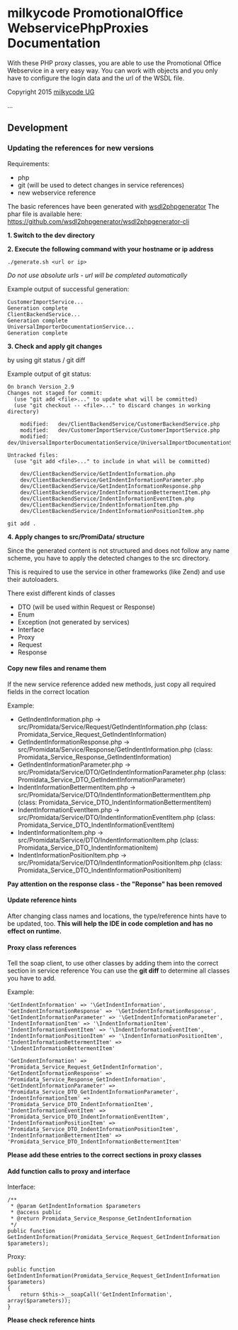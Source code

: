 # milkycode PromotionalOffice WebservicePhpProxies Documentation

With these PHP proxy classes, you are able to use the Promotional Office Webservice in a very easy way. You can work with objects and you only have to configure the login data and the url of the WSDL file.

Copyright 2015 [milkycode UG](http://www.milkycode.com)

...

## Development

### Updating the references for new versions

Requirements:

- php
- git (will be used to detect changes in service references)
- new webservice reference

The basic references have been generated with [wsdl2phpgenerator](https://github.com/wsdl2phpgenerator/wsdl2phpgenerator)
The phar file is available here: https://github.com/wsdl2phpgenerator/wsdl2phpgenerator-cli

**1. Switch to the dev directory**

**2. Execute the following command with your hostname or ip address**

```
./generate.sh <url or ip>
```

*Do not use absolute urls - url will be completed automatically*

Example output of successful generation:

```
CustomerImportService...
Generation complete
ClientBackendService...
Generation complete
UniversalImporterDocumentationService...
Generation complete
```

**3. Check and apply git changes**

by using git status / git diff

Example output of git status:

```
On branch Version_2.9
Changes not staged for commit:
  (use "git add <file>..." to update what will be committed)
  (use "git checkout -- <file>..." to discard changes in working directory)

	modified:   dev/ClientBackendService/CustomerBackendService.php
	modified:   dev/CustomerImportService/CustomerImportService.php
	modified:   dev/UniversalImporterDocumentationService/UniversalImportDocumentationService.php

Untracked files:
  (use "git add <file>..." to include in what will be committed)

	dev/ClientBackendService/GetIndentInformation.php
	dev/ClientBackendService/GetIndentInformationParameter.php
	dev/ClientBackendService/GetIndentInformationResponse.php
	dev/ClientBackendService/IndentInformationBettermentItem.php
	dev/ClientBackendService/IndentInformationEventItem.php
	dev/ClientBackendService/IndentInformationItem.php
	dev/ClientBackendService/IndentInformationPositionItem.php
```

```
git add .
```

**4. Apply changes to src/PromiData/ structure**

Since the generated content is not structured and does not follow any name scheme, you have to apply the detected changes to the src directory.

This is required to use the service in other frameworks (like Zend) and use their autoloaders.

There exist different kinds of classes

- DTO (will be used within Request or Response)
- Enum
- Exception (not generated by services)
- Interface
- Proxy
- Request
- Response

#### Copy new files and rename them

If the new service reference added new methods, just copy all required fields in the correct location

Example:

- GetIndentInformation.php -> src/Promidata/Service/Request/GetIndentInformation.php (class: Promidata_Service_Request_GetIndentInformation)
- GetIndentInformationResponse.php -> src/Promidata/Service/Response/GetIndentInformation.php (class: Promidata_Service_Response_GetIndentInformation)
- GetIndentInformationParameter.php -> src/Promidata/Service/DTO/GetIndentInformationParameter.php (class: Promidata_Service_DTO_GetIndentInformationParameter)
- IndentInformationBettermentItem.php -> src/Promidata/Service/DTO/IndentInformationBettermentItem.php (class: Promidata_Service_DTO_IndentInformationBettermentItem)
- IndentInformationEventItem.php -> src/Promidata/Service/DTO/IndentInformationEventItem.php (class: Promidata_Service_DTO_IndentInformationEventItem)
- IndentInformationItem.php -> src/Promidata/Service/DTO/IndentInformationItem.php (class: Promidata_Service_DTO_IndentInformationItem)
- IndentInformationPositionItem.php -> src/Promidata/Service/DTO/IndentInformationPositionItem.php (class: Promidata_Service_DTO_IndentInformationPositionItem)

**Pay attention on the response class - the "Reponse" has been removed**

#### Update reference hints

After changing class names and locations, the type/reference hints have to be updated, too.
**This will help the IDE in code completion and has no effect on runtime.**

#### Proxy class references

Tell the soap client, to use other classes by adding them into the correct section in service reference
You can use the **git diff** to determine all classes you have to add.

Example:

```
'GetIndentInformation' => '\GetIndentInformation',
'GetIndentInformationResponse' => '\GetIndentInformationResponse',
'GetIndentInformationParameter' => '\GetIndentInformationParameter',
'IndentInformationItem' => '\IndentInformationItem',
'IndentInformationEventItem' => '\IndentInformationEventItem',
'IndentInformationPositionItem' => '\IndentInformationPositionItem',
'IndentInformationBettermentItem' => '\IndentInformationBettermentItem'
```

```
'GetIndentInformation' => 'Promidata_Service_Request_GetIndentInformation',
'GetIndentInformationResponse' => 'Promidata_Service_Response_GetIndentInformation',
'GetIndentInformationParameter' => 'Promidata_Service_DTO_GetIndentInformationParameter',
'IndentInformationItem' => 'Promidata_Service_DTO_IndentInformationItem',
'IndentInformationEventItem' => 'Promidata_Service_DTO_IndentInformationEventItem',
'IndentInformationPositionItem' => 'Promidata_Service_DTO_IndentInformationPositionItem',
'IndentInformationBettermentItem' => 'Promidata_Service_DTO_IndentInformationBettermentItem'
```

**Please add these entries to the correct sections in proxy classes**

#### Add function calls to proxy and interface

Interface:

```
/**
 * @param GetIndentInformation $parameters
 * @access public
 * @return Promidata_Service_Response_GetIndentInformation
 */
public function GetIndentInformation(Promidata_Service_Request_GetIndentInformation $parameters);
```

Proxy:

```
public function GetIndentInformation(Promidata_Service_Request_GetIndentInformation $parameters)
{
    return $this->__soapCall('GetIndentInformation', array($parameters));
}
```

**Please check reference hints**
